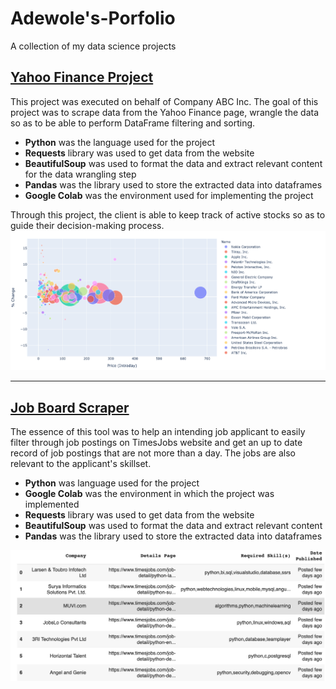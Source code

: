 # Adewole's-Porfolio
A collection of my data science projects


## [Yahoo Finance Project](https://colab.research.google.com/gist/wolejnr/5ca1c34c7e8f792e8f84fecd0801475f/data-viz-demo.ipynb)
This project was executed on behalf of Company ABC Inc. The goal of this project was to scrape data from the Yahoo Finance page, wrangle the data so as to be able to perform DataFrame filtering and sorting.
- **Python** was the language used for the project
- **Requests** library was used to get data from the website
- **BeautifulSoup** was used to format the data and extract relevant content for the data wrangling step
- **Pandas** was the library used to store the extracted data into dataframes
- **Google Colab** was the environment used for implementing the project

Through this project, the client is able to keep track of active stocks so as to guide their decision-making process.
![bubble plot of active stocks](/images/bubble_plot.png)
<!--![candlestick plot of active stocks](/images/candlestick_plot.png)
![heatmap of active stocks](/images/heatmap.png)
![Pie chart showing market share of cryptocurrencies](/images/piechart.png)-->

---

## [Job Board Scraper](https://colab.research.google.com/gist/wolejnr/cb3e743999b165618875c8d00d7a4584/job-board-scraping_dataframe-output.ipynb#scrollTo=Z_wVWcIlr5KQ)
The essence of this tool was to help an intending job applicant to easily filter through job postings on TimesJobs website and get an up to date record of job postings that are not more than a day. The jobs are also relevant to the applicant's skillset.
- **Python** was language used for the project
- **Google Colab** was the environment in which the project was implemented
- **Requests** library was used to get data from the website
- **BeautifulSoup** was used to format the data and extract relevant content 
- **Pandas** was the library used to store the extracted data into dataframes

![dataframe showing recent job postings](/images/job_posting.png)

